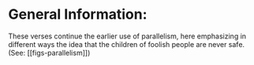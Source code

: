 # General Information:

These verses continue the earlier use of parallelism, here emphasizing in different ways the idea that the children of foolish people are never safe. (See: [[figs-parallelism]])